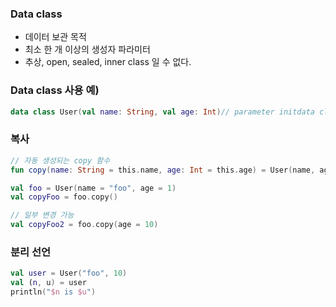 ### Data class
- 데이터 보관 목적
- 최소 한 개 이상의 생성자 파라미터
- 추상, open, sealed, inner class 일 수 없다.

### Data class 사용 예)
```kotlin
data class User(val name: String, val age: Int)// parameter initdata class User(val name: String = "", val age: Int = 0)
```

### 복사
```kotlin
// 자동 생성되는 copy 함수
fun copy(name: String = this.name, age: Int = this.age) = User(name, age)

val foo = User(name = "foo", age = 1)
val copyFoo = foo.copy()

// 일부 변경 가능
val copyFoo2 = foo.copy(age = 10)
```

### 분리 선언
```kotlin
val user = User("foo", 10)
val (n, u) = user
println("$n is $u")
```
